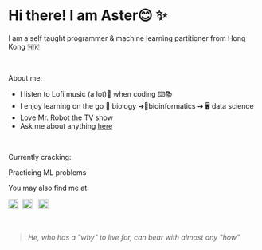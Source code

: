 
# Hi there! I am Aster😊 ✨
 
I am a self taught programmer & machine learning partitioner from Hong Kong 🇭🇰

<br>

About me: 
* I listen to Lofi music (a lot)🎵 when coding ⌨️📚
* I enjoy learning on the go 🔬 biology ➔🧬bioinformatics ➔ 🖥️ data science
* Love Mr. Robot the TV show
* Ask me about anything <a href="https://github.com/aster-fung/aster-fung/issues">here</a>

<br>

Currently cracking: 

Practicing ML problems 



You may also find me at: 

<a href="https://www.linkedin.com/in/aster-fung-658a53205"><img src="https://cdn2.iconfinder.com/data/icons/social-media-2285/512/1_Linkedin_unofficial_colored_svg-512.png" alt="linkedin" style="width:20px;height:20px;"></a>&nbsp;
<a href="https://www.kaggle.com/asterfung"><img src="https://cdn4.iconfinder.com/data/icons/logos-and-brands/512/189_Kaggle_logo_logos-512.png" alt="kaggle" style="width:20px;height:20px;"></a> &nbsp;
<a href="https://www.researchgate.net/profile/Aster-Hei-Yiu-Fung"><img src="https://upload.wikimedia.org/wikipedia/commons/thumb/5/5e/ResearchGate_icon_SVG.svg/1200px-ResearchGate_icon_SVG.svg.png" alt="researchgate" style="width:20px;height:20px;"></a>

<!-- >[![Top Langs](https://github-readme-stats.vercel.app/api/top-langs/?username=aster-fung&layout=compact)](https://github.com/aster-fung/github-readme-stats) -->
<br>

> *He, who has a "why" to live for, can bear with almost any "how"*


